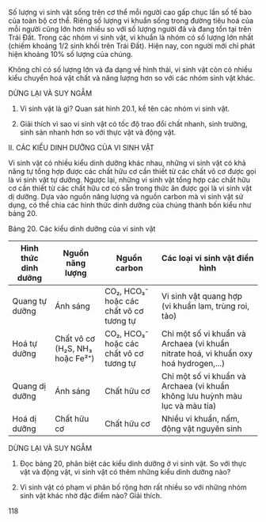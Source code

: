 Số lượng vi sinh vật sống trên cơ thể mỗi người cao gấp chục lần số tế bào của toàn bộ cơ thể. Riêng số lượng vi khuẩn sống trong đường tiêu hoá của mỗi người cũng lớn hơn nhiều so với số lượng người đã và đang tồn tại trên Trái Đất. Trong các nhóm vi sinh vật, vi khuẩn là nhóm có số lượng lớn nhất (chiếm khoảng 1/2 sinh khối trên Trái Đất). Hiện nay, con người mới chỉ phát hiện khoảng 10% số lượng của chúng.

Không chỉ có số lượng lớn và đa dạng về hình thái, vi sinh vật còn có nhiều kiểu chuyển hoá vật chất và năng lượng hơn so với các nhóm sinh vật khác.

DỪNG LẠI VÀ SUY NGẪM

1. Vi sinh vật là gì? Quan sát hình 20.1, kể tên các nhóm vi sinh vật.

2. Giải thích vì sao vi sinh vật có tốc độ trao đổi chất nhanh, sinh trưởng, sinh sản nhanh hơn so với thực vật và động vật.

II. CÁC KIỂU DINH DƯỠNG CỦA VI SINH VẬT

Vi sinh vật có nhiều kiểu dinh dưỡng khác nhau, những vi sinh vật có khả năng tự tổng hợp được các chất hữu cơ cần thiết từ các chất vô cơ được gọi là vi sinh vật tự dưỡng. Ngược lại, những vi sinh vật tổng hợp các chất hữu cơ cần thiết từ các chất hữu cơ có sẵn trong thức ăn được gọi là vi sinh vật dị dưỡng. Dựa vào nguồn năng lượng và nguồn carbon mà vi sinh vật sử dụng, có thể chia các hình thức dinh dưỡng của chúng thành bốn kiểu như bảng 20.

Bảng 20. Các kiểu dinh dưỡng của vi sinh vật

Hình thức dinh dưỡng | Nguồn năng lượng | Nguồn carbon | Các loại vi sinh vật điển hình
--- | --- | --- | ---
Quang tự dưỡng | Ánh sáng | CO₂, HCO₃⁻ hoặc các chất vô cơ tương tự | Vi sinh vật quang hợp (vi khuẩn lam, trùng roi, tảo)
Hoá tự dưỡng | Chất vô cơ (H₂S, NH₃ hoặc Fe²⁺) | CO₂, HCO₃⁻ hoặc các chất vô cơ tương tự | Chỉ một số vi khuẩn và Archaea (vi khuẩn nitrate hoá, vi khuẩn oxy hoá hydrogen,...)
Quang dị dưỡng | Ánh sáng | Chất hữu cơ | Chỉ một số vi khuẩn và Archaea (vi khuẩn không lưu huỳnh màu lục và màu tía)
Hoá dị dưỡng | Chất hữu cơ | Chất hữu cơ | Nhiều vi khuẩn, nấm, động vật nguyên sinh

DỪNG LẠI VÀ SUY NGẪM

1. Đọc bảng 20, phân biệt các kiểu dinh dưỡng ở vi sinh vật. So với thực vật và động vật, vi sinh vật có thêm những kiểu dinh dưỡng nào?

2. Vi sinh vật có phạm vi phân bố rộng hơn rất nhiều so với những nhóm sinh vật khác nhờ đặc điểm nào? Giải thích.

118